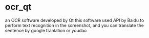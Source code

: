 # ocr_qt
an OCR software developed by Qt
this software used API by Baidu to perform text recognition in the screenshot, and you can translate the sentence by google tranlation or youdao
